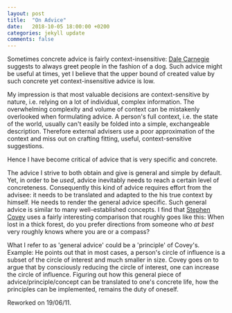 ```yaml
---
layout: post
title:  "On Advice"
date:   2018-10-05 18:00:00 +0200
categories: jekyll update
comments: false
---
```


Sometimes concrete advice is fairly context-insensitive: [Dale Carnegie](https://en.wikipedia.org/wiki/How_to_Win_Friends_and_Influence_People) suggests to always greet people in the fashion of a dog. Such advice might be useful at times, yet I believe that the upper bound of created value by such concrete yet context-insensitive advice is low.

My impression is that most valuable decisions are context-sensitive by nature, i.e. relying on a lot of individual, complex information. The overwhelming complexity and volume of context can be mistakenly overlooked when formulating advice. A person's full context, i.e. the state of the world, usually can't easily be folded into a simple, exchangeable description. Therefore external advisers use a poor approximation of the context and miss out on crafting fitting, useful, context-sensitive suggestions.

Hence I have become critical of advice that is very specific and concrete.

The advice I strive to both obtain and give is general and simple by default. Yet, in order to be _used_, advice inevitably needs to reach a certain level of concreteness. Consequently this kind of advice requires effort from the advisee: it needs to be translated and adapted to the his true context by himself. He needs to render the general advice specific. Such general advice is similar to many well-established concepts. I find that [Stephen Covey](https://en.wikipedia.org/wiki/The_7_Habits_of_Highly_Effective_People) uses a fairly interesting comparison that roughly goes like this: When lost in a thick forest, do you prefer directions from someone who _at best_ very roughly knows where you are or a compass?

What I refer to as 'general advice' could be a 'principle' of Covey's. Example: He points out that in most cases, a person's circle of influence is a subset of the circle of interest and much smaller in size. Covey goes on to argue that by consciously reducing the circle of interest, one can increase the circle of influence. Figuring out how this general piece of advice/principle/concept can be translated to one's concrete life, how the principles can be implemented, remains the duty of oneself.

Reworked on 19/06/11.
